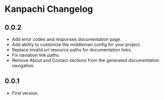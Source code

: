 # Kanpachi Changelog

## 0.0.2

* Add error codes and responses documentation page.
* Add ability to customize the middleman config for your project.
* Replace invalid url resource paths for documentation links.
* Fix naviation link paths.
* Remove About and Contact sections from the generated documentation navigation.

## 0.0.1

* First version.